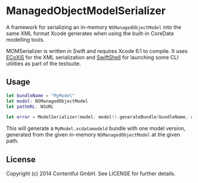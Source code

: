 # ManagedObjectModelSerializer

A framework for serializing an in-memory `NSManagedObjectModel`
into the same XML format Xcode generates when using the built-in
CoreData modelling tools.

MOMSerializer is written in Swift and requires Xcode 6.1 to compile.
It uses [ECoXiS][1] for the XML serialization and [SwiftShell][2] for
launching some CLI utilities as part of the testsuite.

## Usage

```swift
let bundleName = "MyModel"
let model: NSManagedObjectModel
let pathURL: NSURL

let error = ModelSerializer(model: model!).generateBundle(bundleName, atPath:pathURL)
```

This will generate a `MyModel.xcdatamodeld` bundle with one model version,
generated from the given in-memory `NSManagedObjectModel` at the given path.

## License

Copyright (c) 2014 Contentful GmbH. See LICENSE for further details.

[1]: https://github.com/IvIePhisto/ECoXiS 
[2]: https://github.com/kareman/SwiftShell
